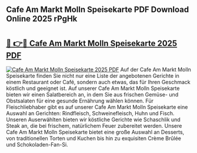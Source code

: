 ## Cafe Am Markt Molln Speisekarte PDF Download Online 2025 rPgHk

# <h2><a href="http://gc9wo6.nevu.top/?p=Cafe+Am+Markt+Molln+Speisekarte">🔗 👉🔴 Cafe Am Markt Molln Speisekarte 2025 PDF</a></h2>

[![Cafe Am Markt Molln Speisekarte 2025 PDF](https://i.imgur.com/dBaPXMq.png)](http://gc9wo6.nevu.top/?p=Cafe+Am+Markt+Molln+Speisekarte)
Auf der Cafe Am Markt Molln Speisekarte finden Sie nicht nur eine Liste der angebotenen Gerichte in einem Restaurant oder Café, sondern auch etwas, das für Ihren Geschmack köstlich und geeignet ist. Auf unserer Cafe Am Markt Molln Speisekarte bieten wir einen Salatbereich an, in dem Sie aus frischen Gemüse- und Obstsalaten für eine gesunde Ernährung wählen können. Für Fleischliebhaber gibt es auf unserer Cafe Am Markt Molln Speisekarte eine Auswahl an Gerichten: Rindfleisch, Schweinefleisch, Huhn und Fisch. Unseren Auserwählten bieten wir köstliche Gerichte wie Schaschlik und Steak an, die bei frischem, natürlichem Feuer zubereitet werden. Unsere Cafe Am Markt Molln Speisekarte bietet eine große Auswahl an Desserts, von traditionellen Torten und Kuchen bis hin zu exquisiten Crème Brûlée und Schokoladen-Fan-Si.
